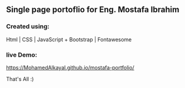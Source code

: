 ## Single page portoflio for Eng. Mostafa Ibrahim 

### Created using:
Html | CSS | JavaScript + Bootstrap | Fontawesome 

### live Demo:
https://MohamedAlkayal.github.io/mostafa-portfolio/


That's All :)
